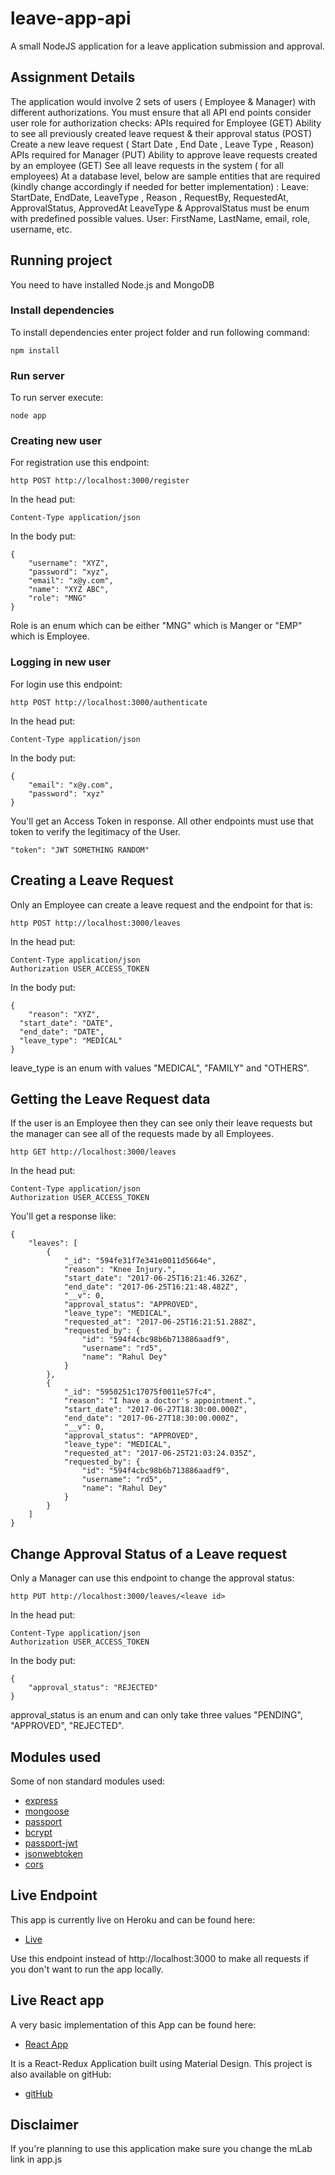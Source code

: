 # leave-app-api
A small NodeJS application for a leave application submission and approval.

## Assignment Details
The application would involve 2 sets of users ( Employee & Manager) with different authorizations. You must ensure that all API end points consider user role for authorization checks:
APIs required for Employee
 (GET) Ability to see all previously created leave request & their approval status
 (POST) Create a new leave request ( Start Date , End Date , Leave Type , Reason)
APIs required for Manager
 (PUT) Ability to approve leave requests created by an employee
 (GET) See all leave requests in the system ( for all employees)
At a database level, below are sample entities that are required (kindly change accordingly if needed for better implementation) :
Leave:
StartDate, EndDate, LeaveType , Reason , RequestBy, RequestedAt, ApprovalStatus, ApprovedAt
LeaveType & ApprovalStatus must be enum with predefined possible values.
User:
FirstName, LastName, email, role, username, etc.

## Running project

You need to have installed Node.js and MongoDB

### Install dependencies

To install dependencies enter project folder and run following command:
```
npm install
```

### Run server

To run server execute:
```
node app
```

### Creating new user

For registration use this endpoint:
```
http POST http://localhost:3000/register
```
In the head put:
```
Content-Type application/json
```
In the body put:
```
{
	"username": "XYZ",
	"password": "xyz",
	"email": "x@y.com",
	"name": "XYZ ABC",
	"role": "MNG"
}
```
Role is an enum which can be either "MNG" which is Manger or "EMP" which is Employee.

### Logging in new user

For login use this endpoint:
```
http POST http://localhost:3000/authenticate
```
In the head put:
```
Content-Type application/json
```
In the body put:
```
{
	"email": "x@y.com",
	"password": "xyz"
}
```
You'll get an Access Token in response. All other endpoints must use that token to verify the legitimacy of the User.
```
"token": "JWT SOMETHING RANDOM"
```

## Creating a Leave Request

Only an Employee can create a leave request and the endpoint for that is:
```
http POST http://localhost:3000/leaves
```
In the head put:
```
Content-Type application/json
Authorization USER_ACCESS_TOKEN
```
In the body put:
```
{
	"reason": "XYZ",
  "start_date": "DATE",
  "end_date": "DATE",
  "leave_type": "MEDICAL"
}
```
leave_type is an enum with values "MEDICAL", "FAMILY" and "OTHERS".

## Getting the Leave Request data

If the user is an Employee then they can see only their leave requests but the manager can see all of the requests made by all Employees.
```
http GET http://localhost:3000/leaves
```
In the head put:
```
Content-Type application/json
Authorization USER_ACCESS_TOKEN
```
You'll get a response like:
```
{
    "leaves": [
        {
            "_id": "594fe31f7e341e0011d5664e",
            "reason": "Knee Injury.",
            "start_date": "2017-06-25T16:21:46.326Z",
            "end_date": "2017-06-25T16:21:48.482Z",
            "__v": 0,
            "approval_status": "APPROVED",
            "leave_type": "MEDICAL",
            "requested_at": "2017-06-25T16:21:51.288Z",
            "requested_by": {
                "id": "594f4cbc98b6b713886aadf9",
                "username": "rd5",
                "name": "Rahul Dey"
            }
        },
        {
            "_id": "5950251c17075f0011e57fc4",
            "reason": "I have a doctor's appointment.",
            "start_date": "2017-06-27T18:30:00.000Z",
            "end_date": "2017-06-27T18:30:00.000Z",
            "__v": 0,
            "approval_status": "APPROVED",
            "leave_type": "MEDICAL",
            "requested_at": "2017-06-25T21:03:24.035Z",
            "requested_by": {
                "id": "594f4cbc98b6b713886aadf9",
                "username": "rd5",
                "name": "Rahul Dey"
            }
        }
    ]
}
```

## Change Approval Status of a Leave request
Only a Manager can use this endpoint to change the approval status:
```
http PUT http://localhost:3000/leaves/<leave id>
```
In the head put:
```
Content-Type application/json
Authorization USER_ACCESS_TOKEN
```
In the body put:
```
{
	"approval_status": "REJECTED"
}
```
approval_status is an enum and can only take three values "PENDING", "APPROVED", "REJECTED".

## Modules used

Some of non standard modules used:
* [express](https://www.npmjs.com/package/express)
* [mongoose](https://www.npmjs.com/package/mongoose)
* [passport](https://www.npmjs.com/package/passport)
* [bcrypt](https://www.npmjs.com/package/bcryptjs)
* [passport-jwt](https://www.npmjs.com/package/passport-jwt)
* [jsonwebtoken](https://www.npmjs.com/package/jsonwebtoken)
* [cors](https://www.npmjs.com/package/cors)

## Live Endpoint

This app is currently live on Heroku and can be found here:
* [Live](https://leave-request-api.herokuapp.com)

Use this endpoint instead of http://localhost:3000 to make all requests if you don't want to run the app locally.

## Live React app

A very basic implementation of this App can be found here:
* [React App](https://requestify-app.herokuapp.com/#/)

It is a React-Redux Application built using Material Design.
This project is also available on gitHub:
* [gitHub](https://github.com/rohanoid5/requestify)

## Disclaimer

If you're planning to use this application make sure you change the mLab link in app.js
